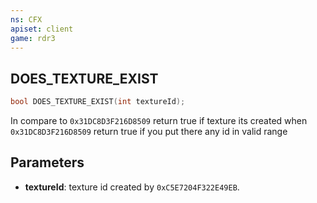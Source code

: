 ```yaml
---
ns: CFX
apiset: client
game: rdr3
---
```

## DOES_TEXTURE_EXIST

```c
bool DOES_TEXTURE_EXIST(int textureId);
```

In compare to `0x31DC8D3F216D8509` return true if texture its created when `0x31DC8D3F216D8509` return true if you put there any id in valid range

## Parameters
* **textureId**: texture id created by `0xC5E7204F322E49EB`.